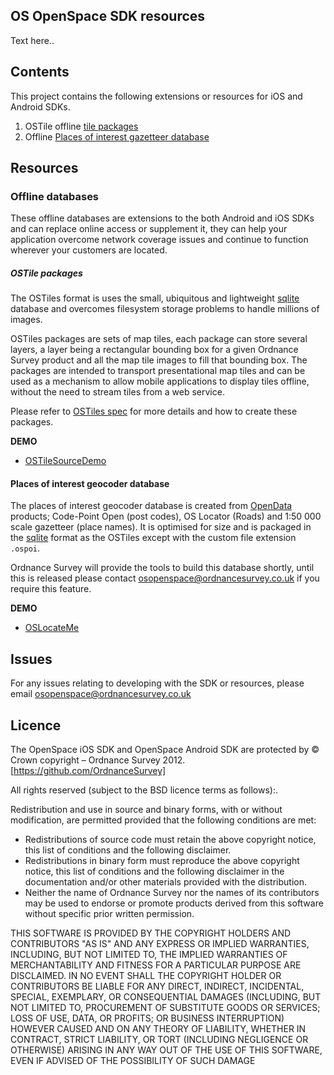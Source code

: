 OS OpenSpace SDK resources
-------

Text here..

Contents
-------

This project contains the following extensions or resources for iOS and Android SDKs.

1. OSTile offline [tile packages](#ostile-packages)
2. Offline [Places of interest gazetteer database](#places-of-interest-geocoder-database)



Resources
-------


### Offline databases

These offline databases are extensions to the both Android and iOS SDKs and can replace online access or supplement it, they can help your application overcome network coverage issues and continue to function wherever your customers are located. 

##### OSTile packages

The OSTiles format is uses the small, ubiquitous and lightweight [sqlite](http://www.sqlite.org/) database and overcomes filesystem storage problems to handle millions of images. 

OSTiles packages are sets of map tiles, each package can store several layers, a layer being a rectangular bounding box for a given Ordnance Survey product and all the map tile images to fill that bounding box. The packages are intended to transport presentational map tiles and can be used as a mechanism to allow mobile applications to display tiles offline, without the need to stream tiles from a web service.

Please refer to [OSTiles spec](ostiles_spec.md) for more details and how to create these packages.

**DEMO**

* [OSTileSourceDemo](https://github.com/OrdnanceSurvey/ios-sdk-demo-tilesources)


#### Places of interest geocoder database

The places of interest geocoder database is created from [OpenData](https://www.ordnancesurveyite.co.uk/oswebsite/products/os-opendata.html) products; Code-Point Open (post codes), OS Locator (Roads) and 1:50 000 scale gazetteer (place names). It is optimised for size and is packaged in the [sqlite](http://www.sqlite.org/) format as the OSTiles except with the custom file extension `.ospoi`.

Ordnance Survey will provide the tools to build this database shortly, until this is released please contact osopenspace@ordnancesurvey.co.uk if you require this feature.

**DEMO**

* [OSLocateMe](https://github.com/OrdnanceSurvey/ios-sdk-demo-locate-me/)


Issues
--------

For any issues relating to developing with the SDK or resources, please email osopenspace@ordnancesurvey.co.uk



Licence
-------

The OpenSpace iOS SDK and OpenSpace Android SDK are protected by © Crown copyright – Ordnance Survey 2012.[https://github.com/OrdnanceSurvey]

All rights reserved (subject to the BSD licence terms as follows):.

Redistribution and use in source and binary forms, with or without modification, are permitted provided that the following conditions are met:

- Redistributions of source code must retain the above copyright notice, this list of conditions and the following disclaimer.
- Redistributions in binary form must reproduce the above copyright notice, this list of conditions and the following disclaimer in the documentation and/or other materials provided with the distribution.
- Neither the name of Ordnance Survey nor the names of its contributors may be used to endorse or promote products derived from this software without specific prior written permission.

THIS SOFTWARE IS PROVIDED BY THE COPYRIGHT HOLDERS AND CONTRIBUTORS "AS IS" AND ANY EXPRESS OR IMPLIED WARRANTIES, INCLUDING, BUT NOT LIMITED TO, THE IMPLIED WARRANTIES OF MERCHANTABILITY AND FITNESS FOR A PARTICULAR PURPOSE ARE DISCLAIMED. IN NO EVENT SHALL THE COPYRIGHT HOLDER OR CONTRIBUTORS BE LIABLE FOR ANY DIRECT, INDIRECT, INCIDENTAL, SPECIAL, EXEMPLARY, OR CONSEQUENTIAL DAMAGES (INCLUDING, BUT NOT LIMITED TO, PROCUREMENT OF SUBSTITUTE GOODS OR SERVICES; LOSS OF USE, DATA, OR PROFITS; OR BUSINESS INTERRUPTION) HOWEVER CAUSED AND ON ANY THEORY OF LIABILITY, WHETHER IN CONTRACT, STRICT LIABILITY, OR TORT (INCLUDING NEGLIGENCE OR OTHERWISE) ARISING IN ANY WAY OUT OF THE USE OF THIS SOFTWARE, EVEN IF ADVISED OF THE POSSIBILITY OF SUCH DAMAGE

